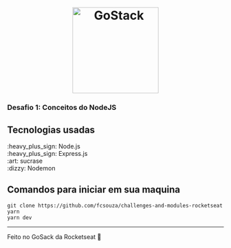 <h1 align="center">
    <img alt="GoStack" src="https://rocketseat-cdn.s3-sa-east-1.amazonaws.com/bootcamp-header.png" width="200px" />
</h1>

<h3>
  Desafio 1: Conceitos do NodeJS
</h3>


<div>
  <h2 style="font-weight: bold">
    Tecnologias usadas
  </h2>
  :heavy_plus_sign: Node.js <br>
  :heavy_plus_sign: Express.js <br>
  :art: sucrase <br>
  :dizzy: Nodemon
</div>

<div>
  <h2 style="font-weight: bold">Comandos para iniciar em sua maquina</h2>

  `git clone https://github.com/fcsouza/challenges-and-modules-rocketseat` <br>
  `yarn` <br>
  `yarn dev`
</div>


 ---
Feito no GoSack da Rocketseat :wave:

